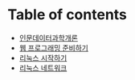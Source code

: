 # Table of contents

* [인문데이터과학개론](README.md)
* [웹 프로그래밍 준비하기](00-prep.md)
* [리눅스 시작하기](01-linux.md)
* [리눅스 네트워크](02-network.md)

